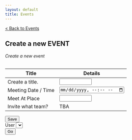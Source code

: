 ```yaml
---
layout: default
title: Events
---
```


<a href="/sb-admin-jekyll/docs/services/events/" role="button" class="btn btn-success btn-large">< Back to Events</a>
<div>
<h2>Create a new EVENT</h2>

<div>
        <div class="card shadow mb-4">
            <div class="card-header py-3">
                <h6 class="m-0 font-weight-bold text-primary">Create a new event</h6>
            </div>
            <div class="card-body">
                <div class="table-responsive">
                    <table class="table table-bordered" id="22" width="100%" cellspacing="0">
                        <thead><th>Title</th><th>Details</th></thead>                       
                            <tbody>
                                <tr><td>Create a title.</td>
                                <td><input type="text" id="eventtitle" name="eventtitle" required
                                    minlength="4" maxlength="8" size="10"></td></tr>
                                <tr><td>Meeting Date / Time</td>
                                <td><input type="datetime-local" id="eventdatestart" name="eventdatestart"
                                    minlength="4" maxlength="50" size="40"></td></tr>
                                     <tr><td>Meet At Place</td>
                                <td><input type="text" id="eventplace" name="eventplace" required
                                    minlength="4" maxlength="8" size="10"></td></tr>
                                <tr><td>Invite what team?</td><td>TBA</td></tr>
                            </tbody>         
                    </table>
                </div>
            </div>
        <div>
</div>
<div>
    <button class="btn btn-primary btn-block" type="button" id="btn2"  onclick='eventNew()'>Save</button>
</div>




<form>
    <div class="form-group">
        <label for="userId">User</label>
        <select name="userId" id="userId" class="form-control" data-source="https://jsonplaceholder.typicode.com/users" data-valueKey="id" data-displayKey="name"></select>
    </div>     
    <button class="btn btn-primary" type="submit">Go</button>
</form>


<script>
$(document).ready(function() {
  
    $('select[data-source]').each(function() {
        var $select = $(this);
        
        $select.append('<option></option>');
        
        $.ajax({
        url: $select.attr('data-source'),
        }).then(function(options) {
        options.map(function(option) {
            var $option = $('<option>');
            
            $option
            .val(option[$select.attr('data-valueKey')])
            .text(option[$select.attr('data-displayKey')]);
            
            $select.append($option);
        });
        });
    });
    
});
</script> 


<!-- 
<script>
$(document).ready(function() {
  var url = "https://api.github.com/search/repositories?q={{ site.github_user }}/{{ site.github_repo }}";
    fetch(url, { 
        headers: {"Accept":"application/vnd.github.preview"}
    }).then(function(e) {
        return e.json()
    }).then(function(r) {
        console.log(r.items[0])
        stars = r.items[0]['stargazers_count']
        forks = r.items[0]['forks_count']
        $('#stars').text(stars + " Stars")
        $('#forks').text(forks + " Forks")
    });
});
</script> -->